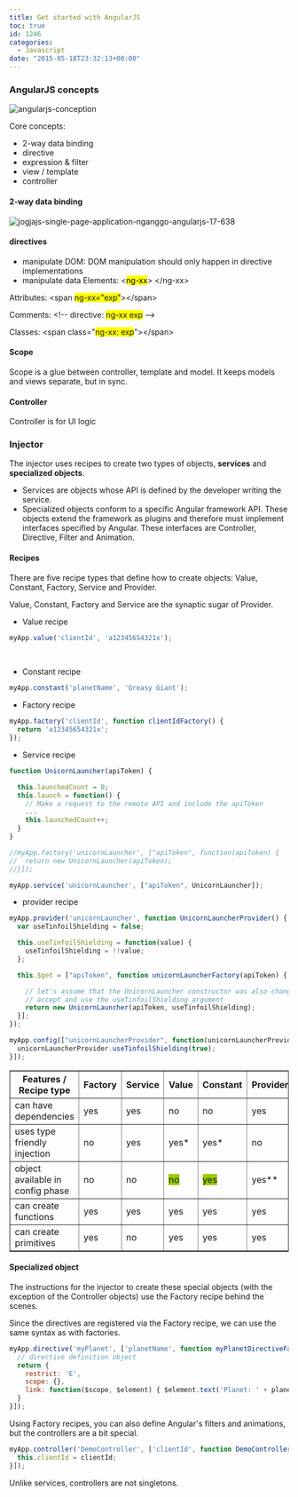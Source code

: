 ```yaml
---
title: Get started with AngularJS
toc: true
id: 1246
categories:
  - Javascript
date: "2015-05-18T23:32:13+00:00"
---
```


### AngularJS concepts

![angularjs-conception](/media/angularjs-conception.png)

Core concepts:

*   2-way data binding
*   directive
*   expression &amp; filter
*   view / template
*   controller

#### 2-way data binding

![jogjajs-single-page-application-nganggo-angularjs-17-638](/media/jogjajs-single-page-application-nganggo-angularjs-17-638.jpg)

#### directives

*   manipulate DOM: DOM manipulation should only happen in directive implementations
*   manipulate data
Elements: &lt;<span style="color: #000000; background-color: #ffff00;">ng-xx</span>&gt; &lt;/ng-xx&gt;

Attributes: &lt;span <span style="background-color: #ffff00;">ng-xx="exp"</span>&gt;&lt;/span&gt;

Comments: &lt;!-- directive: <span style="background-color: #ffff00;">ng-xx exp</span> --&gt;

Classes: &lt;span class="<span style="background-color: #ffff00;">ng-xx: exp</span>"&gt;&lt;/span&gt;

#### Scope

Scope is a glue between controller, template and model. It keeps models and views separate, but in sync.

#### Controller

Controller is for UI logic

### Injector

The injector uses recipes to create two types of objects, **services** and **specialized objects**.

*   Services are objects whose API is defined by the developer writing the service.
*   Specialized objects conform to a specific Angular framework API. These objects extend the framework as plugins and therefore must implement interfaces specified by Angular. These interfaces are Controller, Directive, Filter and Animation.

#### Recipes

There are five recipe types that define how to create objects: Value, Constant, Factory, Service and Provider.

Value, Constant, Factory and Service are the synaptic sugar of Provider.

*   Value recipe


```javascript
myApp.value('clientId', 'a12345654321x');
```

&nbsp;

*   Constant recipe


```javascript
myApp.constant('planetName', 'Greasy Giant');
```


*   Factory recipe


```javascript
myApp.factory('clientId', function clientIdFactory() {
  return 'a12345654321x';
});
```


*   Service recipe


```javascript
function UnicornLauncher(apiToken) {

  this.launchedCount = 0;
  this.launch = function() {
    // Make a request to the remote API and include the apiToken
    ...
    this.launchedCount++;
  }
}

//myApp.factory('unicornLauncher', ["apiToken", function(apiToken) {
//  return new UnicornLauncher(apiToken);
//}]);

myApp.service('unicornLauncher', ["apiToken", UnicornLauncher]);
```


*   provider recipe


```javascript
myApp.provider('unicornLauncher', function UnicornLauncherProvider() {
  var useTinfoilShielding = false;

  this.useTinfoilShielding = function(value) {
    useTinfoilShielding = !!value;
  };

  this.$get = ["apiToken", function unicornLauncherFactory(apiToken) {

    // let's assume that the UnicornLauncher constructor was also changed to
    // accept and use the useTinfoilShielding argument
    return new UnicornLauncher(apiToken, useTinfoilShielding);
  }];
});

myApp.config(["unicornLauncherProvider", function(unicornLauncherProvider) {
  unicornLauncherProvider.useTinfoilShielding(true);
}]);
```

<table class="table table-bordered code-table ng-scope" border="1">
<thead>
<tr>
<th>Features / Recipe type</th>
<th>Factory</th>
<th>Service</th>
<th>Value</th>
<th>Constant</th>
<th>Provider</th>
</tr>
</thead>
<tbody>
<tr>
<td>can have dependencies</td>
<td class="success">yes</td>
<td class="success">yes</td>
<td class="error">no</td>
<td class="error">no</td>
<td class="success">yes</td>
</tr>
<tr>
<td>uses type friendly injection</td>
<td class="error">no</td>
<td class="success">yes</td>
<td class="success">yes*</td>
<td class="success">yes*</td>
<td class="error">no</td>
</tr>
<tr>
<td>object available in config phase</td>
<td class="error">no</td>
<td class="error">no</td>
<td class="error"><span style="background-color: #99cc00;">no</span></td>
<td class="success"><span style="background-color: #99cc00;">yes</span></td>
<td class="success">yes**</td>
</tr>
<tr>
<td>can create functions</td>
<td class="success">yes</td>
<td class="success">yes</td>
<td class="success">yes</td>
<td class="success">yes</td>
<td class="success">yes</td>
</tr>
<tr>
<td>can create primitives</td>
<td class="success">yes</td>
<td class="error">no</td>
<td class="success">yes</td>
<td class="success">yes</td>
<td class="success">yes</td>
</tr>
</tbody>
</table>

#### Specialized object

The instructions for the injector to create these special objects (with the exception of the Controller objects) use the Factory recipe behind the scenes.

Since the directives are registered via the Factory recipe, we can use the same syntax as with factories.



```javascript
myApp.directive('myPlanet', ['planetName', function myPlanetDirectiveFactory(planetName) {
  // directive definition object
  return {
    restrict: 'E',
    scope: {},
    link: function($scope, $element) { $element.text('Planet: ' + planetName); }
  }
}]);
```

Using Factory recipes, you can also define Angular's filters and animations, but the controllers are a bit special.


```javascript
myApp.controller('DemoController', ['clientId', function DemoController(clientId) {
  this.clientId = clientId;
}]);
```

Unlike services, controllers are not singletons.

&nbsp;
